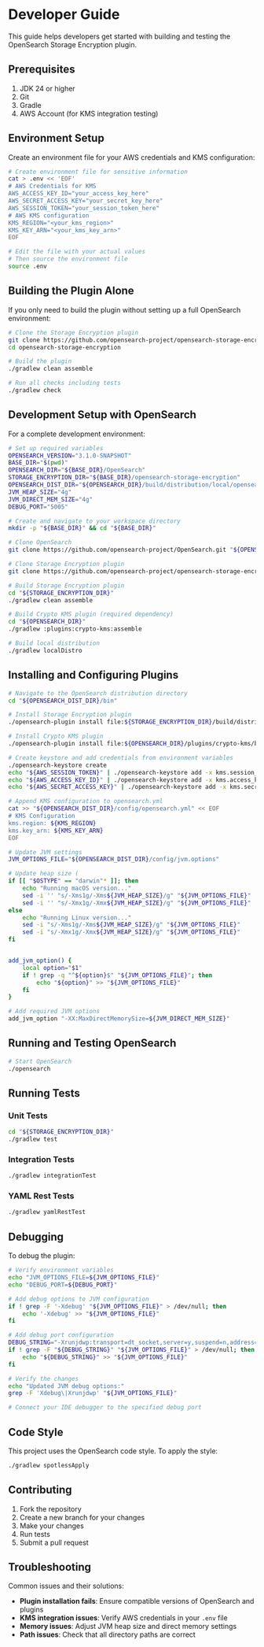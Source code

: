 # Developer Guide

This guide helps developers get started with building and testing the OpenSearch Storage Encryption plugin.

## Prerequisites

1. JDK 24 or higher
2. Git
3. Gradle
4. AWS Account (for KMS integration testing)

## Environment Setup

Create an environment file for your AWS credentials and KMS configuration:

```bash
# Create environment file for sensitive information
cat > .env << 'EOF'
# AWS Credentials for KMS
AWS_ACCESS_KEY_ID="your_access_key_here"
AWS_SECRET_ACCESS_KEY="your_secret_key_here"
AWS_SESSION_TOKEN="your_session_token_here"
# AWS KMS configuration
KMS_REGION="<your_kms_region>"
KMS_KEY_ARN="<your_kms_key_arn>"
EOF

# Edit the file with your actual values
# Then source the environment file
source .env
```

## Building the Plugin Alone

If you only need to build the plugin without setting up a full OpenSearch environment:

```bash
# Clone the Storage Encryption plugin
git clone https://github.com/opensearch-project/opensearch-storage-encryption.git
cd opensearch-storage-encryption

# Build the plugin
./gradlew clean assemble

# Run all checks including tests
./gradlew check
```

## Development Setup with OpenSearch

For a complete development environment:

```bash
# Set up required variables
OPENSEARCH_VERSION="3.1.0-SNAPSHOT"
BASE_DIR="$(pwd)"
OPENSEARCH_DIR="${BASE_DIR}/OpenSearch"
STORAGE_ENCRYPTION_DIR="${BASE_DIR}/opensearch-storage-encryption"
OPENSEARCH_DIST_DIR="${OPENSEARCH_DIR}/build/distribution/local/opensearch-${OPENSEARCH_VERSION}"
JVM_HEAP_SIZE="4g"
JVM_DIRECT_MEM_SIZE="4g"
DEBUG_PORT="5005"

# Create and navigate to your workspace directory
mkdir -p "${BASE_DIR}" && cd "${BASE_DIR}"

# Clone OpenSearch
git clone https://github.com/opensearch-project/OpenSearch.git "${OPENSEARCH_DIR}"

# Clone Storage Encryption plugin
git clone https://github.com/opensearch-project/opensearch-storage-encryption.git "${STORAGE_ENCRYPTION_DIR}"

# Build Storage Encryption plugin
cd "${STORAGE_ENCRYPTION_DIR}"
./gradlew clean assemble

# Build Crypto KMS plugin (required dependency)
cd "${OPENSEARCH_DIR}"
./gradlew :plugins:crypto-kms:assemble

# Build local distribution
./gradlew localDistro
```

## Installing and Configuring Plugins

```bash
# Navigate to the OpenSearch distribution directory
cd "${OPENSEARCH_DIST_DIR}/bin"

# Install Storage Encryption plugin
./opensearch-plugin install file:${STORAGE_ENCRYPTION_DIR}/build/distributions/storage-encryption.zip

# Install Crypto KMS plugin
./opensearch-plugin install file:${OPENSEARCH_DIR}/plugins/crypto-kms/build/distributions/crypto-kms-${OPENSEARCH_VERSION}.zip

# Create keystore and add credentials from environment variables
./opensearch-keystore create
echo "${AWS_SESSION_TOKEN}" | ./opensearch-keystore add -x kms.session_token
echo "${AWS_ACCESS_KEY_ID}" | ./opensearch-keystore add -x kms.access_key
echo "${AWS_SECRET_ACCESS_KEY}" | ./opensearch-keystore add -x kms.secret_key

# Append KMS configuration to opensearch.yml
cat >> "${OPENSEARCH_DIST_DIR}/config/opensearch.yml" << EOF
# KMS Configuration
kms.region: ${KMS_REGION}
kms.key_arn: ${KMS_KEY_ARN}
EOF

# Update JVM settings
JVM_OPTIONS_FILE="${OPENSEARCH_DIST_DIR}/config/jvm.options"

# Update heap size (
if [[ "$OSTYPE" == "darwin"* ]]; then
    echo "Running macOS version..."
    sed -i '' "s/-Xms1g/-Xms${JVM_HEAP_SIZE}/g" "${JVM_OPTIONS_FILE}"
    sed -i '' "s/-Xmx1g/-Xmx${JVM_HEAP_SIZE}/g" "${JVM_OPTIONS_FILE}"
else
    echo "Running Linux version..."
    sed -i "s/-Xms1g/-Xms${JVM_HEAP_SIZE}/g" "${JVM_OPTIONS_FILE}"
    sed -i "s/-Xmx1g/-Xmx${JVM_HEAP_SIZE}/g" "${JVM_OPTIONS_FILE}"
fi


add_jvm_option() {
    local option="$1"
    if ! grep -q "^${option}$" "${JVM_OPTIONS_FILE}"; then
        echo "${option}" >> "${JVM_OPTIONS_FILE}"
    fi
}

# Add required JVM options
add_jvm_option "-XX:MaxDirectMemorySize=${JVM_DIRECT_MEM_SIZE}"
```

## Running and Testing OpenSearch

```bash
# Start OpenSearch
./opensearch
```

## Running Tests

### Unit Tests

```bash
cd "${STORAGE_ENCRYPTION_DIR}"
./gradlew test
```

### Integration Tests

```bash
./gradlew integrationTest
```

### YAML Rest Tests

```bash
./gradlew yamlRestTest
```

## Debugging

To debug the plugin:

```bash
# Verify environment variables
echo "JVM_OPTIONS_FILE=${JVM_OPTIONS_FILE}"
echo "DEBUG_PORT=${DEBUG_PORT}"

# Add debug options to JVM configuration
if ! grep -F '-Xdebug' "${JVM_OPTIONS_FILE}" > /dev/null; then
    echo '-Xdebug' >> "${JVM_OPTIONS_FILE}"
fi

# Add debug port configuration
DEBUG_STRING="-Xrunjdwp:transport=dt_socket,server=y,suspend=n,address=*:${DEBUG_PORT}"
if ! grep -F "${DEBUG_STRING}" "${JVM_OPTIONS_FILE}" > /dev/null; then
    echo "${DEBUG_STRING}" >> "${JVM_OPTIONS_FILE}"
fi

# Verify the changes
echo "Updated JVM debug options:"
grep -F 'Xdebug\|Xrunjdwp' "${JVM_OPTIONS_FILE}"

# Connect your IDE debugger to the specified debug port
```

## Code Style

This project uses the OpenSearch code style. To apply the style:

```bash
./gradlew spotlessApply
```

## Contributing

1. Fork the repository
2. Create a new branch for your changes
3. Make your changes
4. Run tests
5. Submit a pull request

## Troubleshooting

Common issues and their solutions:

- **Plugin installation fails**: Ensure compatible versions of OpenSearch and plugins
- **KMS integration issues**: Verify AWS credentials in your `.env` file
- **Memory issues**: Adjust JVM heap size and direct memory settings
- **Path issues**: Check that all directory paths are correct